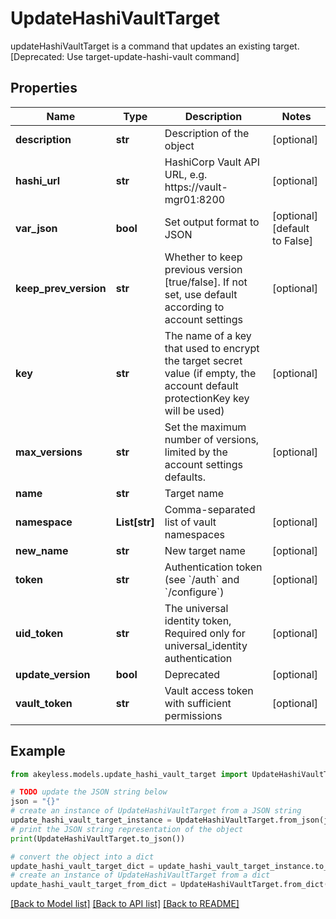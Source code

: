 # UpdateHashiVaultTarget

updateHashiVaultTarget is a command that updates an existing target. [Deprecated: Use target-update-hashi-vault command]

## Properties

Name | Type | Description | Notes
------------ | ------------- | ------------- | -------------
**description** | **str** | Description of the object | [optional] 
**hashi_url** | **str** | HashiCorp Vault API URL, e.g. https://vault-mgr01:8200 | [optional] 
**var_json** | **bool** | Set output format to JSON | [optional] [default to False]
**keep_prev_version** | **str** | Whether to keep previous version [true/false]. If not set, use default according to account settings | [optional] 
**key** | **str** | The name of a key that used to encrypt the target secret value (if empty, the account default protectionKey key will be used) | [optional] 
**max_versions** | **str** | Set the maximum number of versions, limited by the account settings defaults. | [optional] 
**name** | **str** | Target name | 
**namespace** | **List[str]** | Comma-separated list of vault namespaces | [optional] 
**new_name** | **str** | New target name | [optional] 
**token** | **str** | Authentication token (see &#x60;/auth&#x60; and &#x60;/configure&#x60;) | [optional] 
**uid_token** | **str** | The universal identity token, Required only for universal_identity authentication | [optional] 
**update_version** | **bool** | Deprecated | [optional] 
**vault_token** | **str** | Vault access token with sufficient permissions | [optional] 

## Example

```python
from akeyless.models.update_hashi_vault_target import UpdateHashiVaultTarget

# TODO update the JSON string below
json = "{}"
# create an instance of UpdateHashiVaultTarget from a JSON string
update_hashi_vault_target_instance = UpdateHashiVaultTarget.from_json(json)
# print the JSON string representation of the object
print(UpdateHashiVaultTarget.to_json())

# convert the object into a dict
update_hashi_vault_target_dict = update_hashi_vault_target_instance.to_dict()
# create an instance of UpdateHashiVaultTarget from a dict
update_hashi_vault_target_from_dict = UpdateHashiVaultTarget.from_dict(update_hashi_vault_target_dict)
```
[[Back to Model list]](../README.md#documentation-for-models) [[Back to API list]](../README.md#documentation-for-api-endpoints) [[Back to README]](../README.md)


